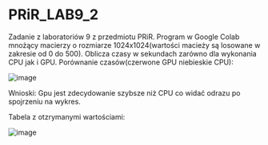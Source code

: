 # PRiR_LAB9_2

Zadanie z laboratoriów 9 z przedmiotu PRiR. Program w Google Colab mnożący macierzy o rozmiarze 1024x1024(wartości macieży są losowane w zakresie od 0 do 500). Oblicza czasy w sekundach zarówno dla wykonania CPU jak i GPU. Porównanie czasów(czerwone GPU niebieskie CPU):

![image](https://user-images.githubusercontent.com/80594314/149622324-335714bc-e9d6-4d47-a932-0b174b1d8d42.png)

Wnioski:
Gpu jest zdecydowanie szybsze niż CPU co widać odrazu po spojrzeniu na wykres.

Tabela z otzrymanymi wartościami:

![image](https://user-images.githubusercontent.com/80594314/149622361-faf599ca-945b-4265-84e1-bb4d30149d8c.png)
